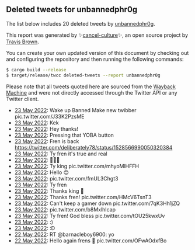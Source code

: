## Deleted tweets for unbannedphr0g

The list below includes 20 deleted tweets by
[unbannedphr0g](https://twitter.com/unbannedphr0g).



This report was generated by ✨[cancel-culture](https://github.com/travisbrown/cancel-culture)✨,
an open source project by [Travis Brown](https://twitter.com/travisbrown).

You can create your own updated version of this document by checking out and configuring the
repository and then running the following commands:

```bash
$ cargo build --release
$ target/release/twcc deleted-tweets --report unbannedphr0g
```

Please note that all tweets quoted here are sourced from the
[Wayback Machine](https://web.archive.org) and were not directly accessed through the Twitter API or
any Twitter client.

* [23 May 2022](https://web.archive.org/web/20220523043302/https://twitter.com/unbannedphr0g/status/1528594746049978368): Wake up  Banned Make new twibber pic.twitter.com/J33K2PzsME <!--1528594746049978368-->
* [23 May 2022](https://web.archive.org/web/20220523043159/https://twitter.com/unbannedphr0g/status/1528594402024775680): Kek <!--1528594402024775680-->
* [23 May 2022](https://web.archive.org/web/20220523025942/https://twitter.com/unbannedphr0g/status/1528571139362103296): Hey thanks! <!--1528571139362103296-->
* [23 May 2022](https://web.archive.org/web/20220523025204/https://twitter.com/unbannedphr0g/status/1528569296414289921): Pressing that YOBA button <!--1528569296414289921-->
* [23 May 2022](https://web.archive.org/web/20220523025453/https://twitter.com/unbannedphr0g/status/1528569116696657920): Fren is back https://twitter.com/deliberately78/status/1528566990050320384 <!--1528569116696657920-->
* [23 May 2022](https://web.archive.org/web/20220523025126/https://twitter.com/unbannedphr0g/status/1528569054046429184): Ty fren it's true and real <!--1528569054046429184-->
* [23 May 2022](https://web.archive.org/web/20220523024009/https://twitter.com/unbannedphr0g/status/1528566339991912448): 👋👋👋 <!--1528566339991912448-->
* [23 May 2022](https://web.archive.org/web/20220523021519/https://twitter.com/unbannedphr0g/status/1528560121688821760): Ty king pic.twitter.com/mhyoMlHFFH <!--1528560121688821760-->
* [23 May 2022](https://web.archive.org/web/20220523005858/https://twitter.com/unbannedphr0g/status/1528540923621253120): Hello 😊 <!--1528540923621253120-->
* [23 May 2022](https://web.archive.org/web/20220523003336/https://twitter.com/unbannedphr0g/status/1528534412689825793): pic.twitter.com/fmUL3Chgt3 <!--1528534412689825793-->
* [23 May 2022](https://web.archive.org/web/20220523002956/https://twitter.com/unbannedphr0g/status/1528533468870852608): Ty fren <!--1528533468870852608-->
* [23 May 2022](https://web.archive.org/web/20220523001735/https://twitter.com/unbannedphr0g/status/1528530478885642240): Thanks king 👑 <!--1528530478885642240-->
* [23 May 2022](https://web.archive.org/web/20220523001733/https://twitter.com/unbannedphr0g/status/1528530411302830082): Thanks fren! pic.twitter.com/HMcV6TsnT3 <!--1528530411302830082-->
* [23 May 2022](https://web.archive.org/web/20220523001704/https://twitter.com/unbannedphr0g/status/1528530305312866304): Can't keep a gamer down pic.twitter.com/7qK3Hh1jZQ <!--1528530305312866304-->
* [23 May 2022](https://web.archive.org/web/20220523001616/https://twitter.com/unbannedphr0g/status/1528530003113267205): pic.twitter.com/b8MxlhIcap <!--1528530003113267205-->
* [23 May 2022](https://web.archive.org/web/20220523000933/https://twitter.com/unbannedphr0g/status/1528528320157167616): Ty fren! God bless pic.twitter.com/tOU25kwxUv <!--1528528320157167616-->
* [23 May 2022](https://web.archive.org/web/20220523000744/https://twitter.com/unbannedphr0g/status/1528527788159995904): :) <!--1528527788159995904-->
* [23 May 2022](https://web.archive.org/web/20220523000700/https://twitter.com/unbannedphr0g/status/1528527731616522240): :D <!--1528527731616522240-->
* [22 May 2022](https://web.archive.org/web/20220522235228/https://twitter.com/unbannedphr0g/status/1528524225681793025): RT @barnacleboy6900: yo <!--1528524225681793025-->
* [22 May 2022](https://web.archive.org/web/20220522235207/https://twitter.com/unbannedphr0g/status/1528524017812000768): Hello again frens 👋 pic.twitter.com/OFwAOdxfBo <!--1528524017812000768-->
